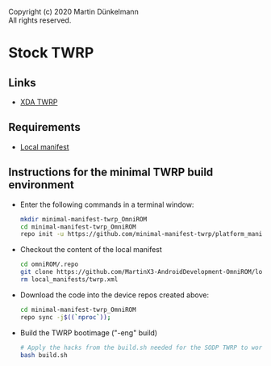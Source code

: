 Copyright (c) 2020 Martin Dünkelmann  
All rights reserved.

# Stock TWRP

## Links
- [XDA TWRP](https://forum.xda-developers.com/xperia-xz2/development/recovery-twrp-3-3-1-0-t4074305)

## Requirements
- [Local manifest](https://github.com/MartinX3-AndroidDevelopment-OmniROM/local_manifests)

## Instructions for the minimal TWRP build environment
- Enter the following commands in a terminal window:
    ```bash
    mkdir minimal-manifest-twrp_OmniROM
    cd minimal-manifest-twrp_OmniROM
    repo init -u https://github.com/minimal-manifest-twrp/platform_manifest_twrp_omni -b twrp-9.0
    ```
- Checkout the content of the local manifest
    ```bash
    cd omniROM/.repo
    git clone https://github.com/MartinX3-AndroidDevelopment-OmniROM/local_manifests -b MartinX3/omnirom-9.0_twrp-10.0 local_manifests
    rm local_manifests/twrp.xml
    ```
- Download the code into the device repos created above:
    ```bash
    cd minimal-manifest-twrp_OmniROM
    repo sync -j$((`nproc`));
    ```
- Build the TWRP bootimage ("-eng" build)
    ```bash
    # Apply the hacks from the build.sh needed for the SODP TWRP to work.
    bash build.sh
    ```
